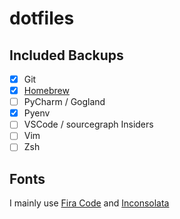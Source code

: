# dotfiles

## Included Backups

- [x] Git
- [x] [Homebrew](/homebrew/)
- [ ] PyCharm / Gogland
- [x] Pyenv
- [ ] VSCode / sourcegraph Insiders
- [ ] Vim
- [ ] Zsh

## Fonts

I mainly use [Fira Code](https://github.com/tonsky/FiraCode) and [Inconsolata](https://fonts.google.com/specimen/Inconsolata?selection.family=Inconsolata)
